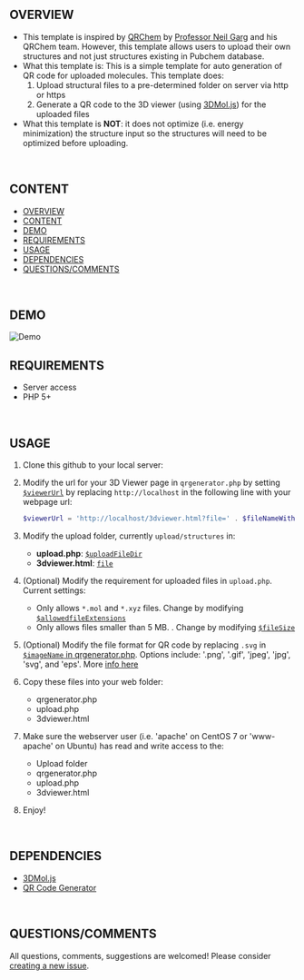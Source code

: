 ## OVERVIEW

- This template is inspired by [QRChem](https://qrchem.net) by [Professor Neil Garg](https://garg.chem.ucla.edu/) and his QRChem team. However, this template allows users to upload their own structures and not just structures existing in Pubchem database.
- What this template is: This is a simple template for auto generation of QR code for uploaded molecules. This template does:
  1. Upload structural files to a pre-determined folder on server via http or https
  2. Generate a QR code to the 3D viewer (using [3DMol.js](http://3dmol.csb.pitt.edu/)) for the uploaded files
- What this template is **NOT**: it does not optimize (i.e. energy minimization) the structure input so the structures will need to be optimized before uploading.
<br/>

## CONTENT

- [OVERVIEW](#overview)
- [CONTENT](#content)
- [DEMO](#demo)
- [REQUIREMENTS](#requirements)
- [USAGE](#usage)
- [DEPENDENCIES](#dependencies)
- [QUESTIONS/COMMENTS](#questionscomments)
<br/>

## DEMO

![Demo](docs/demo.gif)
<br/>

## REQUIREMENTS

- Server access
- PHP 5+
<br/>

## USAGE

1. Clone this github to your local server:
2. Modify the url for your 3D Viewer page in `qrgenerator.php` by setting [`$viewerUrl`](qrgenerator.php#L78) by replacing `http://localhost` in the following line with your webpage url:

   ```php
   $viewerUrl = 'http://localhost/3dviewer.html?file=' . $fileNameWithoutExtension;
   ```

3. Modify the upload folder, currently `upload/structures` in:
   - **upload.php**: [`$uploadFileDir`](upload.php#L34)
   - **3dviewer.html**: [`file`](3dviewer.html#L49)

4. (Optional) Modify the requirement for uploaded files in `upload.php`. Current settings:
   - Only allows `*.mol` and `*.xyz` files. Change by modifying [`$allowedfileExtensions`](upload.php#L25)
   - Only allows files smaller than 5 MB. . Change by modifying [`$fileSize`](upload.php#L27)

5. (Optional) Modify the file format for QR code by replacing `.svg` in [`$imageName` in qrgenerator.php](qrgenerator.php#L85). Options include: '.png', '.gif', 'jpeg', 'jpg', 'svg', and 'eps'. More [info here](http://goqr.me/api/doc/create-qr-code/#param_format)
   
6. Copy these files into your web folder:
   - qrgenerator.php
   - upload.php
   - 3dviewer.html

7. Make sure the webserver user (i.e. 'apache' on CentOS 7 or 'www-apache' on Ubuntu) has read and write access to the:
   - Upload folder
   - qrgenerator.php
   - upload.php
   - 3dviewer.html
  
8. Enjoy!
<br/>


## DEPENDENCIES

- [3DMol.js](http://3dmol.csb.pitt.edu/)
- [QR Code Generator](http://goqr.me/)
<br/>


## QUESTIONS/COMMENTS

All questions, comments, suggestions are welcomed! Please consider [creating a new issue](https://github.com/khoivan88/qr-generator-3dview/issues/new).
